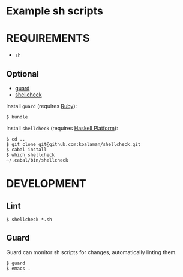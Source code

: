# Example sh scripts

# REQUIREMENTS

* `sh`

## Optional

* [guard](http://guardgem.org/)
* [shellcheck](http://www.shellcheck.net/)

Install `guard` (requires [Ruby](https://www.ruby-lang.org/)):

    $ bundle

Install `shellcheck` (requires [Haskell Platform](http://www.haskell.org/platform/)):

    $ cd ..
    $ git clone git@github.com:koalaman/shellcheck.git
    $ cabal install
    $ which shellcheck
    ~/.cabal/bin/shellcheck

# DEVELOPMENT

## Lint

    $ shellcheck *.sh

## Guard

Guard can monitor sh scripts for changes, automatically linting them.

    $ guard
    $ emacs .

